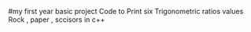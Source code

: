 #my first year basic project
Code to Print six Trigonometric ratios values
Rock , paper , sccisors in c++

